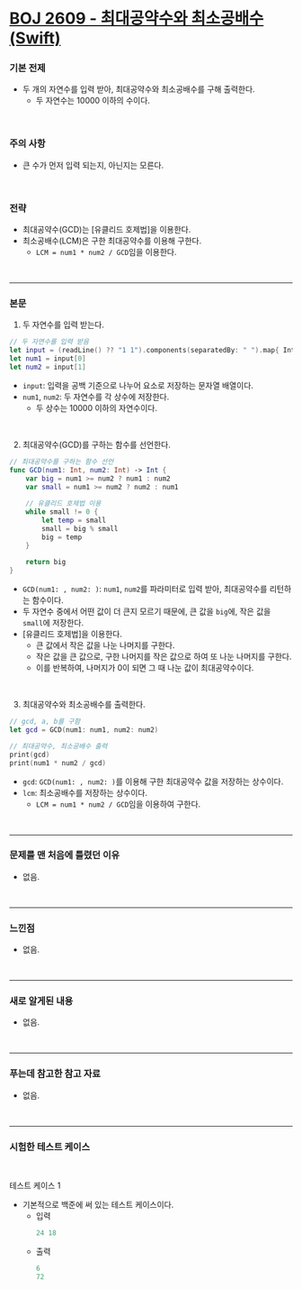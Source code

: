 # [BOJ 2609 - 최대공약수와 최소공배수(Swift)](https://www.acmicpc.net/problem/2609)

### 기본 전제<br/>
 - 두 개의 자연수를 입력 받아, 최대공약수와 최소공배수를 구해 출력한다.<br/>
    - 두 자연수는 10000 이하의 수이다.
<br/>

### 주의 사항<br/>
 - 큰 수가 먼저 입력 되는지, 아닌지는 모른다.<br/>
<br/>

### 전략<br/>
 - 최대공약수(GCD)는 [유클리드 호제법]을 이용한다.<br/>
 - 최소공배수(LCM)은 구한 최대공약수를 이용해 구한다.<br/>
    - `LCM = num1 * num2 / GCD`임을 이용한다.<br/>
<br/>

---
### 본문<br/>

1. 두 자연수를 입력 받는다.<br/>
```Swift
// 두 자연수를 입력 받음
let input = (readLine() ?? "1 1").components(separatedBy: " ").map{ Int($0) ?? 1 }
let num1 = input[0]
let num2 = input[1]
```
 - `input`: 입력을 공백 기준으로 나누어 요소로 저장하는 문자열 배열이다.<br/>
 - `num1`, `num2`: 두 자연수를 각 상수에 저장한다.<br/>
    - 두 상수는 10000 이하의 자연수이다.<br/>
 <br/>
 
2. 최대공약수(GCD)를 구하는 함수를 선언한다.<br/>
```Swift
// 최대공약수를 구하는 함수 선언
func GCD(num1: Int, num2: Int) -> Int {
    var big = num1 >= num2 ? num1 : num2
    var small = num1 >= num2 ? num2 : num1
    
    // 유클리드 호제법 이용
    while small != 0 {
        let temp = small
        small = big % small
        big = temp
    }
    
    return big
}
```
- `GCD(num1: , num2: )`: `num1`, `num2`를 파라미터로 입력 받아, 최대공약수를 리턴하는 함수이다.<br/>
- 두 자연수 중에서 어떤 값이 더 큰지 모르기 때문에, 큰 값을 `big`에, 작은 값을 `small`에 저장한다.<br/>
- [유클리드 호제법]을 이용한다.<br/>
    - 큰 값에서 작은 값을 나눈 나머지를 구한다.<br/>
    - 작은 값을 큰 값으로, 구한 나머지를 작은 값으로 하여 또 나눈 나머지를 구한다.<br/>
    - 이를 반복하여, 나머지가 0이 되면 그 때 나눈 값이 최대공약수이다.<br/> 
<br/>

3. 최대공약수와 최소공배수를 출력한다.<br/>
```Swift
// gcd, a, b를 구함
let gcd = GCD(num1: num1, num2: num2)

// 최대공약수, 최소공배수 출력
print(gcd)
print(num1 * num2 / gcd)
```
- `gcd`: `GCD(num1: , num2: )`를 이용해 구한 최대공약수 값을 저장하는 상수이다.<br/>
- `lcm`: 최소공배수를 저장하는 상수이다.<br/>
    - `LCM = num1 * num2 / GCD`임을 이용하여 구한다.<br/>
<br/>

---
### 문제를 맨 처음에 틀렸던 이유<br/>
- 없음.<br/>
<br/>

---
### 느낀점<br/>
- 없음.<br/>
<br/>

---
### 새로 알게된 내용<br/>
- 없음.<br/>
<br/>

--- 
### 푸는데 참고한 참고 자료<br/>
- 없음.<br/>
<br/>

---
### 시험한 테스트 케이스
<br/>

테스트 케이스 1<br/>
- 기본적으로 백준에 써 있는 테스트 케이스이다.<br/>
    - 입력
        ```Swift
        24 18
        ```
    - 출력
        ```Swift
        6
        72
        ```
<br/>
